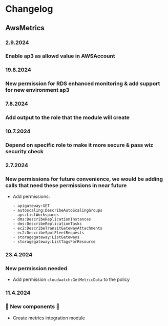 # Changelog

## AwsMetrics

### 2.9.2024
### Enable ap3 as allowd value in AWSAccount

### 19.8.2024
### New permission for RDS enhanced monitoring & add support for new environment ap3

### 7.8.2024
### Add output to the role that the module will create

### 10.7.2024
### Depend on specific role to make it more secure & pass wiz security check

### 2.7.2024
### New permissions for future convenience, we would be adding calls that need these permissions in near future
- Add permissions:
    ```
    - apigateway:GET
    - autoscaling:DescribeAutoScalingGroups
    - aps:ListWorkspaces
    - dms:DescribeReplicationInstances
    - dms:DescribeReplicationTasks
    - ec2:DescribeTransitGatewayAttachments
    - ec2:DescribeSpotFleetRequests
    - storagegateway:ListGateways
    - storagegateway:ListTagsForResource
    ```

### 23.4.2024
### New permission needed
- Add permission `cloudwatch:GetMetricData` to the policy

### 11.4.2024
### 🚀 New components 🚀
- Create metrics integration module

